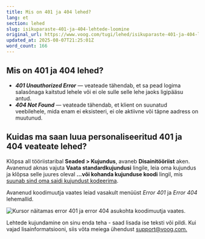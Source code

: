 ```yaml
---
title: Mis on 401 ja 404 lehed?
lang: et
section: lehed
slug: isikuparaste-401-ja-404-lehtede-loomine
original_url: https://www.voog.com/tugi/lehed/isikuparaste-401-ja-404-lehtede-loomine
updated_at: 2025-08-07T21:25:01Z
word_count: 166
---
```

## Mis on 401 ja 404 lehed?

- ***401 Unauthorized Error*** — veateade tähendab, et sa pead logima salasõnaga kaitstud lehele või ei ole sulle selle lehe jaoks ligipääsu antud.
- ***404 Not Found** —* veateade tähendab, et klient on suunatud veebilehele, mida enam ei eksisteeri, ei ole aktiivne või täpne aadress on muutunud.

## Kuidas ma saan luua personaliseeritud 401 ja 404 veateate lehed?

Klõpsa all tööriistaribal **Seaded > Kujundus**, avaneb **Disainitööriist** aken. Avanenud aknas vajuta **Vaata standardkujundusi** lingile, leia oma kujundus ja klõpsa selle juures oleval **...või kohanda kujunduse koodi** lingil, mis [suunab sind oma saidi kujundust kodeerima](/tugi/kujundus/kujunduse-taielik-kohandamine). 

Avanenud koodimuutja vaates leiad vasakult menüüst *Error 401* ja *Error 404* lehemallid. 

![Kursor näitamas error 401 ja error 404 asukohta koodimuutja vaates.](https://media.voog.com/0000/0036/2183/photos/koodimuutja_vaade_block.webp "Kursor näitamas error 401 ja error 404 asukohta koodimuutja vaates.")

Lehtede kujundamine on sinu enda teha - saad lisada ise teksti või pildi. Kui vajad lisainformatsiooni, siis võta meiega ühendust [support@voog.com.](mailto:support@voog.com)
